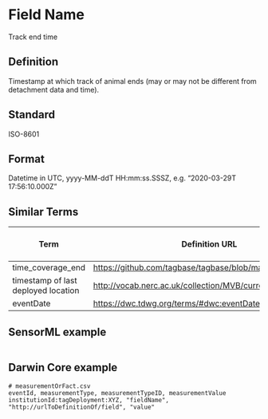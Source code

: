 # Field Name
Track end time

## Definition 
Timestamp at which track of animal ends (may or may not be different from detachment data and time).

## Standard
ISO-8601

## Format
Datetime in UTC, yyyy-MM-ddT HH:mm:ss.SSSZ, e.g. “2020-03-29T 17:56:10.000Z”

## Similar Terms 
|Term|Definition URL|Source Vocabulary Publisher/Creator|
|----|----------|-----------------|
|time_coverage_end|https://github.com/tagbase/tagbase/blob/master/eTag|Tagbase|
|timestamp of last deployed location|http://vocab.nerc.ac.uk/collection/MVB/current/MVB000241/|Movebank|
|eventDate|https://dwc.tdwg.org/terms/#dwc:eventDate|DarwinCore|

## SensorML example
```xml

```
## Darwin Core example
```csv
# measurementOrFact.csv
eventId, measurementType, measurementTypeID, measurementValue
institutionId:tagDeployment:XYZ, "fieldName", "http://urlToDefinitionOf/field", "value"
```
